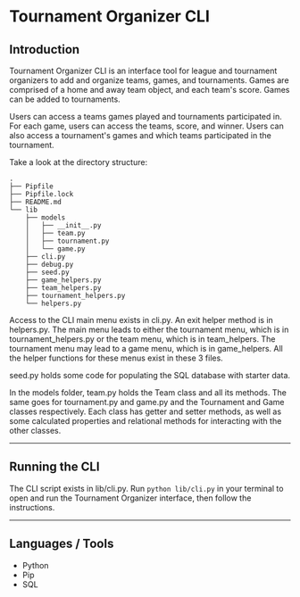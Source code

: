 # Tournament Organizer CLI

## Introduction

Tournament Organizer CLI is an interface tool for league and tournament organizers to add and organize teams, games, and tournaments.  Games are comprised of a home and away team object, and each team's score.  Games can be added to tournaments.  

Users can access a teams games played and tournaments participated in.  For each game, users can access the teams, score, and winner.  Users can also access a tournament's games and which teams participated in the tournament. 

Take a look at the directory structure:

```console
.
├── Pipfile
├── Pipfile.lock
├── README.md
└── lib
    ├── models
    │   ├── __init__.py
    │   ├── team.py
    │   ├── tournament.py
    │   └── game.py
    ├── cli.py
    ├── debug.py
    ├── seed.py
    ├── game_helpers.py    
    ├── team_helpers.py    
    ├── tournament_helpers.py    
    └── helpers.py
```

Access to the CLI main menu exists in cli.py.  An exit helper method is in helpers.py.  The main menu leads to either the tournament menu, which is in tournament_helpers.py or the team menu, which is in team_helpers.  The tournament menu may lead to a game menu, which is in game_helpers.  All the helper functions for these menus exist in these 3 files.

seed.py holds some code for populating the SQL database with starter data.

In the models folder, team.py holds the Team class and all its methods.  The same goes for tournament.py and game.py and the Tournament and Game classes respectively.  Each class has getter and setter methods, as well as some calculated properties and relational methods for interacting with the other classes.

---

## Running the CLI

The CLI script exists in lib/cli.py.
Run `python lib/cli.py` in your terminal to open and run the Tournament Organizer interface, then follow the instructions.

---

## Languages / Tools
- Python
- Pip
- SQL

